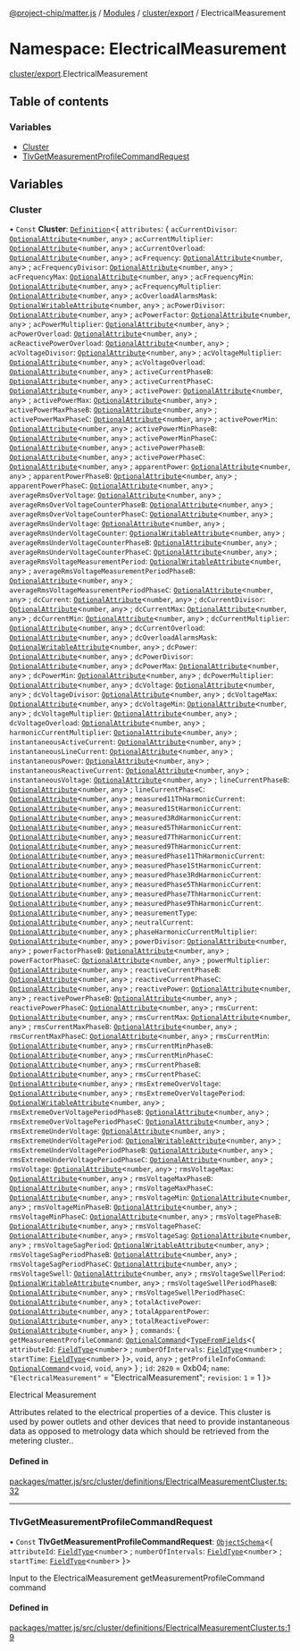 [@project-chip/matter.js](../README.md) / [Modules](../modules.md) / [cluster/export](cluster_export.md) / ElectricalMeasurement

# Namespace: ElectricalMeasurement

[cluster/export](cluster_export.md).ElectricalMeasurement

## Table of contents

### Variables

- [Cluster](cluster_export.ElectricalMeasurement.md#cluster)
- [TlvGetMeasurementProfileCommandRequest](cluster_export.ElectricalMeasurement.md#tlvgetmeasurementprofilecommandrequest)

## Variables

### Cluster

• `Const` **Cluster**: [`Definition`](cluster_export.ClusterFactory.md#definition)\<\{ `attributes`: \{ `acCurrentDivisor`: [`OptionalAttribute`](../interfaces/cluster_export.OptionalAttribute.md)\<`number`, `any`\> ; `acCurrentMultiplier`: [`OptionalAttribute`](../interfaces/cluster_export.OptionalAttribute.md)\<`number`, `any`\> ; `acCurrentOverload`: [`OptionalAttribute`](../interfaces/cluster_export.OptionalAttribute.md)\<`number`, `any`\> ; `acFrequency`: [`OptionalAttribute`](../interfaces/cluster_export.OptionalAttribute.md)\<`number`, `any`\> ; `acFrequencyDivisor`: [`OptionalAttribute`](../interfaces/cluster_export.OptionalAttribute.md)\<`number`, `any`\> ; `acFrequencyMax`: [`OptionalAttribute`](../interfaces/cluster_export.OptionalAttribute.md)\<`number`, `any`\> ; `acFrequencyMin`: [`OptionalAttribute`](../interfaces/cluster_export.OptionalAttribute.md)\<`number`, `any`\> ; `acFrequencyMultiplier`: [`OptionalAttribute`](../interfaces/cluster_export.OptionalAttribute.md)\<`number`, `any`\> ; `acOverloadAlarmsMask`: [`OptionalWritableAttribute`](../interfaces/cluster_export.OptionalWritableAttribute.md)\<`number`, `any`\> ; `acPowerDivisor`: [`OptionalAttribute`](../interfaces/cluster_export.OptionalAttribute.md)\<`number`, `any`\> ; `acPowerFactor`: [`OptionalAttribute`](../interfaces/cluster_export.OptionalAttribute.md)\<`number`, `any`\> ; `acPowerMultiplier`: [`OptionalAttribute`](../interfaces/cluster_export.OptionalAttribute.md)\<`number`, `any`\> ; `acPowerOverload`: [`OptionalAttribute`](../interfaces/cluster_export.OptionalAttribute.md)\<`number`, `any`\> ; `acReactivePowerOverload`: [`OptionalAttribute`](../interfaces/cluster_export.OptionalAttribute.md)\<`number`, `any`\> ; `acVoltageDivisor`: [`OptionalAttribute`](../interfaces/cluster_export.OptionalAttribute.md)\<`number`, `any`\> ; `acVoltageMultiplier`: [`OptionalAttribute`](../interfaces/cluster_export.OptionalAttribute.md)\<`number`, `any`\> ; `acVoltageOverload`: [`OptionalAttribute`](../interfaces/cluster_export.OptionalAttribute.md)\<`number`, `any`\> ; `activeCurrentPhaseB`: [`OptionalAttribute`](../interfaces/cluster_export.OptionalAttribute.md)\<`number`, `any`\> ; `activeCurrentPhaseC`: [`OptionalAttribute`](../interfaces/cluster_export.OptionalAttribute.md)\<`number`, `any`\> ; `activePower`: [`OptionalAttribute`](../interfaces/cluster_export.OptionalAttribute.md)\<`number`, `any`\> ; `activePowerMax`: [`OptionalAttribute`](../interfaces/cluster_export.OptionalAttribute.md)\<`number`, `any`\> ; `activePowerMaxPhaseB`: [`OptionalAttribute`](../interfaces/cluster_export.OptionalAttribute.md)\<`number`, `any`\> ; `activePowerMaxPhaseC`: [`OptionalAttribute`](../interfaces/cluster_export.OptionalAttribute.md)\<`number`, `any`\> ; `activePowerMin`: [`OptionalAttribute`](../interfaces/cluster_export.OptionalAttribute.md)\<`number`, `any`\> ; `activePowerMinPhaseB`: [`OptionalAttribute`](../interfaces/cluster_export.OptionalAttribute.md)\<`number`, `any`\> ; `activePowerMinPhaseC`: [`OptionalAttribute`](../interfaces/cluster_export.OptionalAttribute.md)\<`number`, `any`\> ; `activePowerPhaseB`: [`OptionalAttribute`](../interfaces/cluster_export.OptionalAttribute.md)\<`number`, `any`\> ; `activePowerPhaseC`: [`OptionalAttribute`](../interfaces/cluster_export.OptionalAttribute.md)\<`number`, `any`\> ; `apparentPower`: [`OptionalAttribute`](../interfaces/cluster_export.OptionalAttribute.md)\<`number`, `any`\> ; `apparentPowerPhaseB`: [`OptionalAttribute`](../interfaces/cluster_export.OptionalAttribute.md)\<`number`, `any`\> ; `apparentPowerPhaseC`: [`OptionalAttribute`](../interfaces/cluster_export.OptionalAttribute.md)\<`number`, `any`\> ; `averageRmsOverVoltage`: [`OptionalAttribute`](../interfaces/cluster_export.OptionalAttribute.md)\<`number`, `any`\> ; `averageRmsOverVoltageCounterPhaseB`: [`OptionalAttribute`](../interfaces/cluster_export.OptionalAttribute.md)\<`number`, `any`\> ; `averageRmsOverVoltageCounterPhaseC`: [`OptionalAttribute`](../interfaces/cluster_export.OptionalAttribute.md)\<`number`, `any`\> ; `averageRmsUnderVoltage`: [`OptionalAttribute`](../interfaces/cluster_export.OptionalAttribute.md)\<`number`, `any`\> ; `averageRmsUnderVoltageCounter`: [`OptionalWritableAttribute`](../interfaces/cluster_export.OptionalWritableAttribute.md)\<`number`, `any`\> ; `averageRmsUnderVoltageCounterPhaseB`: [`OptionalAttribute`](../interfaces/cluster_export.OptionalAttribute.md)\<`number`, `any`\> ; `averageRmsUnderVoltageCounterPhaseC`: [`OptionalAttribute`](../interfaces/cluster_export.OptionalAttribute.md)\<`number`, `any`\> ; `averageRmsVoltageMeasurementPeriod`: [`OptionalWritableAttribute`](../interfaces/cluster_export.OptionalWritableAttribute.md)\<`number`, `any`\> ; `averageRmsVoltageMeasurementPeriodPhaseB`: [`OptionalAttribute`](../interfaces/cluster_export.OptionalAttribute.md)\<`number`, `any`\> ; `averageRmsVoltageMeasurementPeriodPhaseC`: [`OptionalAttribute`](../interfaces/cluster_export.OptionalAttribute.md)\<`number`, `any`\> ; `dcCurrent`: [`OptionalAttribute`](../interfaces/cluster_export.OptionalAttribute.md)\<`number`, `any`\> ; `dcCurrentDivisor`: [`OptionalAttribute`](../interfaces/cluster_export.OptionalAttribute.md)\<`number`, `any`\> ; `dcCurrentMax`: [`OptionalAttribute`](../interfaces/cluster_export.OptionalAttribute.md)\<`number`, `any`\> ; `dcCurrentMin`: [`OptionalAttribute`](../interfaces/cluster_export.OptionalAttribute.md)\<`number`, `any`\> ; `dcCurrentMultiplier`: [`OptionalAttribute`](../interfaces/cluster_export.OptionalAttribute.md)\<`number`, `any`\> ; `dcCurrentOverload`: [`OptionalAttribute`](../interfaces/cluster_export.OptionalAttribute.md)\<`number`, `any`\> ; `dcOverloadAlarmsMask`: [`OptionalWritableAttribute`](../interfaces/cluster_export.OptionalWritableAttribute.md)\<`number`, `any`\> ; `dcPower`: [`OptionalAttribute`](../interfaces/cluster_export.OptionalAttribute.md)\<`number`, `any`\> ; `dcPowerDivisor`: [`OptionalAttribute`](../interfaces/cluster_export.OptionalAttribute.md)\<`number`, `any`\> ; `dcPowerMax`: [`OptionalAttribute`](../interfaces/cluster_export.OptionalAttribute.md)\<`number`, `any`\> ; `dcPowerMin`: [`OptionalAttribute`](../interfaces/cluster_export.OptionalAttribute.md)\<`number`, `any`\> ; `dcPowerMultiplier`: [`OptionalAttribute`](../interfaces/cluster_export.OptionalAttribute.md)\<`number`, `any`\> ; `dcVoltage`: [`OptionalAttribute`](../interfaces/cluster_export.OptionalAttribute.md)\<`number`, `any`\> ; `dcVoltageDivisor`: [`OptionalAttribute`](../interfaces/cluster_export.OptionalAttribute.md)\<`number`, `any`\> ; `dcVoltageMax`: [`OptionalAttribute`](../interfaces/cluster_export.OptionalAttribute.md)\<`number`, `any`\> ; `dcVoltageMin`: [`OptionalAttribute`](../interfaces/cluster_export.OptionalAttribute.md)\<`number`, `any`\> ; `dcVoltageMultiplier`: [`OptionalAttribute`](../interfaces/cluster_export.OptionalAttribute.md)\<`number`, `any`\> ; `dcVoltageOverload`: [`OptionalAttribute`](../interfaces/cluster_export.OptionalAttribute.md)\<`number`, `any`\> ; `harmonicCurrentMultiplier`: [`OptionalAttribute`](../interfaces/cluster_export.OptionalAttribute.md)\<`number`, `any`\> ; `instantaneousActiveCurrent`: [`OptionalAttribute`](../interfaces/cluster_export.OptionalAttribute.md)\<`number`, `any`\> ; `instantaneousLineCurrent`: [`OptionalAttribute`](../interfaces/cluster_export.OptionalAttribute.md)\<`number`, `any`\> ; `instantaneousPower`: [`OptionalAttribute`](../interfaces/cluster_export.OptionalAttribute.md)\<`number`, `any`\> ; `instantaneousReactiveCurrent`: [`OptionalAttribute`](../interfaces/cluster_export.OptionalAttribute.md)\<`number`, `any`\> ; `instantaneousVoltage`: [`OptionalAttribute`](../interfaces/cluster_export.OptionalAttribute.md)\<`number`, `any`\> ; `lineCurrentPhaseB`: [`OptionalAttribute`](../interfaces/cluster_export.OptionalAttribute.md)\<`number`, `any`\> ; `lineCurrentPhaseC`: [`OptionalAttribute`](../interfaces/cluster_export.OptionalAttribute.md)\<`number`, `any`\> ; `measured11ThHarmonicCurrent`: [`OptionalAttribute`](../interfaces/cluster_export.OptionalAttribute.md)\<`number`, `any`\> ; `measured1StHarmonicCurrent`: [`OptionalAttribute`](../interfaces/cluster_export.OptionalAttribute.md)\<`number`, `any`\> ; `measured3RdHarmonicCurrent`: [`OptionalAttribute`](../interfaces/cluster_export.OptionalAttribute.md)\<`number`, `any`\> ; `measured5ThHarmonicCurrent`: [`OptionalAttribute`](../interfaces/cluster_export.OptionalAttribute.md)\<`number`, `any`\> ; `measured7ThHarmonicCurrent`: [`OptionalAttribute`](../interfaces/cluster_export.OptionalAttribute.md)\<`number`, `any`\> ; `measured9ThHarmonicCurrent`: [`OptionalAttribute`](../interfaces/cluster_export.OptionalAttribute.md)\<`number`, `any`\> ; `measuredPhase11ThHarmonicCurrent`: [`OptionalAttribute`](../interfaces/cluster_export.OptionalAttribute.md)\<`number`, `any`\> ; `measuredPhase1StHarmonicCurrent`: [`OptionalAttribute`](../interfaces/cluster_export.OptionalAttribute.md)\<`number`, `any`\> ; `measuredPhase3RdHarmonicCurrent`: [`OptionalAttribute`](../interfaces/cluster_export.OptionalAttribute.md)\<`number`, `any`\> ; `measuredPhase5ThHarmonicCurrent`: [`OptionalAttribute`](../interfaces/cluster_export.OptionalAttribute.md)\<`number`, `any`\> ; `measuredPhase7ThHarmonicCurrent`: [`OptionalAttribute`](../interfaces/cluster_export.OptionalAttribute.md)\<`number`, `any`\> ; `measuredPhase9ThHarmonicCurrent`: [`OptionalAttribute`](../interfaces/cluster_export.OptionalAttribute.md)\<`number`, `any`\> ; `measurementType`: [`OptionalAttribute`](../interfaces/cluster_export.OptionalAttribute.md)\<`number`, `any`\> ; `neutralCurrent`: [`OptionalAttribute`](../interfaces/cluster_export.OptionalAttribute.md)\<`number`, `any`\> ; `phaseHarmonicCurrentMultiplier`: [`OptionalAttribute`](../interfaces/cluster_export.OptionalAttribute.md)\<`number`, `any`\> ; `powerDivisor`: [`OptionalAttribute`](../interfaces/cluster_export.OptionalAttribute.md)\<`number`, `any`\> ; `powerFactorPhaseB`: [`OptionalAttribute`](../interfaces/cluster_export.OptionalAttribute.md)\<`number`, `any`\> ; `powerFactorPhaseC`: [`OptionalAttribute`](../interfaces/cluster_export.OptionalAttribute.md)\<`number`, `any`\> ; `powerMultiplier`: [`OptionalAttribute`](../interfaces/cluster_export.OptionalAttribute.md)\<`number`, `any`\> ; `reactiveCurrentPhaseB`: [`OptionalAttribute`](../interfaces/cluster_export.OptionalAttribute.md)\<`number`, `any`\> ; `reactiveCurrentPhaseC`: [`OptionalAttribute`](../interfaces/cluster_export.OptionalAttribute.md)\<`number`, `any`\> ; `reactivePower`: [`OptionalAttribute`](../interfaces/cluster_export.OptionalAttribute.md)\<`number`, `any`\> ; `reactivePowerPhaseB`: [`OptionalAttribute`](../interfaces/cluster_export.OptionalAttribute.md)\<`number`, `any`\> ; `reactivePowerPhaseC`: [`OptionalAttribute`](../interfaces/cluster_export.OptionalAttribute.md)\<`number`, `any`\> ; `rmsCurrent`: [`OptionalAttribute`](../interfaces/cluster_export.OptionalAttribute.md)\<`number`, `any`\> ; `rmsCurrentMax`: [`OptionalAttribute`](../interfaces/cluster_export.OptionalAttribute.md)\<`number`, `any`\> ; `rmsCurrentMaxPhaseB`: [`OptionalAttribute`](../interfaces/cluster_export.OptionalAttribute.md)\<`number`, `any`\> ; `rmsCurrentMaxPhaseC`: [`OptionalAttribute`](../interfaces/cluster_export.OptionalAttribute.md)\<`number`, `any`\> ; `rmsCurrentMin`: [`OptionalAttribute`](../interfaces/cluster_export.OptionalAttribute.md)\<`number`, `any`\> ; `rmsCurrentMinPhaseB`: [`OptionalAttribute`](../interfaces/cluster_export.OptionalAttribute.md)\<`number`, `any`\> ; `rmsCurrentMinPhaseC`: [`OptionalAttribute`](../interfaces/cluster_export.OptionalAttribute.md)\<`number`, `any`\> ; `rmsCurrentPhaseB`: [`OptionalAttribute`](../interfaces/cluster_export.OptionalAttribute.md)\<`number`, `any`\> ; `rmsCurrentPhaseC`: [`OptionalAttribute`](../interfaces/cluster_export.OptionalAttribute.md)\<`number`, `any`\> ; `rmsExtremeOverVoltage`: [`OptionalAttribute`](../interfaces/cluster_export.OptionalAttribute.md)\<`number`, `any`\> ; `rmsExtremeOverVoltagePeriod`: [`OptionalWritableAttribute`](../interfaces/cluster_export.OptionalWritableAttribute.md)\<`number`, `any`\> ; `rmsExtremeOverVoltagePeriodPhaseB`: [`OptionalAttribute`](../interfaces/cluster_export.OptionalAttribute.md)\<`number`, `any`\> ; `rmsExtremeOverVoltagePeriodPhaseC`: [`OptionalAttribute`](../interfaces/cluster_export.OptionalAttribute.md)\<`number`, `any`\> ; `rmsExtremeUnderVoltage`: [`OptionalAttribute`](../interfaces/cluster_export.OptionalAttribute.md)\<`number`, `any`\> ; `rmsExtremeUnderVoltagePeriod`: [`OptionalWritableAttribute`](../interfaces/cluster_export.OptionalWritableAttribute.md)\<`number`, `any`\> ; `rmsExtremeUnderVoltagePeriodPhaseB`: [`OptionalAttribute`](../interfaces/cluster_export.OptionalAttribute.md)\<`number`, `any`\> ; `rmsExtremeUnderVoltagePeriodPhaseC`: [`OptionalAttribute`](../interfaces/cluster_export.OptionalAttribute.md)\<`number`, `any`\> ; `rmsVoltage`: [`OptionalAttribute`](../interfaces/cluster_export.OptionalAttribute.md)\<`number`, `any`\> ; `rmsVoltageMax`: [`OptionalAttribute`](../interfaces/cluster_export.OptionalAttribute.md)\<`number`, `any`\> ; `rmsVoltageMaxPhaseB`: [`OptionalAttribute`](../interfaces/cluster_export.OptionalAttribute.md)\<`number`, `any`\> ; `rmsVoltageMaxPhaseC`: [`OptionalAttribute`](../interfaces/cluster_export.OptionalAttribute.md)\<`number`, `any`\> ; `rmsVoltageMin`: [`OptionalAttribute`](../interfaces/cluster_export.OptionalAttribute.md)\<`number`, `any`\> ; `rmsVoltageMinPhaseB`: [`OptionalAttribute`](../interfaces/cluster_export.OptionalAttribute.md)\<`number`, `any`\> ; `rmsVoltageMinPhaseC`: [`OptionalAttribute`](../interfaces/cluster_export.OptionalAttribute.md)\<`number`, `any`\> ; `rmsVoltagePhaseB`: [`OptionalAttribute`](../interfaces/cluster_export.OptionalAttribute.md)\<`number`, `any`\> ; `rmsVoltagePhaseC`: [`OptionalAttribute`](../interfaces/cluster_export.OptionalAttribute.md)\<`number`, `any`\> ; `rmsVoltageSag`: [`OptionalAttribute`](../interfaces/cluster_export.OptionalAttribute.md)\<`number`, `any`\> ; `rmsVoltageSagPeriod`: [`OptionalWritableAttribute`](../interfaces/cluster_export.OptionalWritableAttribute.md)\<`number`, `any`\> ; `rmsVoltageSagPeriodPhaseB`: [`OptionalAttribute`](../interfaces/cluster_export.OptionalAttribute.md)\<`number`, `any`\> ; `rmsVoltageSagPeriodPhaseC`: [`OptionalAttribute`](../interfaces/cluster_export.OptionalAttribute.md)\<`number`, `any`\> ; `rmsVoltageSwell`: [`OptionalAttribute`](../interfaces/cluster_export.OptionalAttribute.md)\<`number`, `any`\> ; `rmsVoltageSwellPeriod`: [`OptionalWritableAttribute`](../interfaces/cluster_export.OptionalWritableAttribute.md)\<`number`, `any`\> ; `rmsVoltageSwellPeriodPhaseB`: [`OptionalAttribute`](../interfaces/cluster_export.OptionalAttribute.md)\<`number`, `any`\> ; `rmsVoltageSwellPeriodPhaseC`: [`OptionalAttribute`](../interfaces/cluster_export.OptionalAttribute.md)\<`number`, `any`\> ; `totalActivePower`: [`OptionalAttribute`](../interfaces/cluster_export.OptionalAttribute.md)\<`number`, `any`\> ; `totalApparentPower`: [`OptionalAttribute`](../interfaces/cluster_export.OptionalAttribute.md)\<`number`, `any`\> ; `totalReactivePower`: [`OptionalAttribute`](../interfaces/cluster_export.OptionalAttribute.md)\<`number`, `any`\>  } ; `commands`: \{ `getMeasurementProfileCommand`: [`OptionalCommand`](../interfaces/cluster_export.OptionalCommand.md)\<[`TypeFromFields`](tlv_export.md#typefromfields)\<\{ `attributeId`: [`FieldType`](../interfaces/tlv_export.FieldType.md)\<`number`\> ; `numberOfIntervals`: [`FieldType`](../interfaces/tlv_export.FieldType.md)\<`number`\> ; `startTime`: [`FieldType`](../interfaces/tlv_export.FieldType.md)\<`number`\>  }\>, `void`, `any`\> ; `getProfileInfoCommand`: [`OptionalCommand`](../interfaces/cluster_export.OptionalCommand.md)\<`void`, `void`, `any`\>  } ; `id`: ``2820`` = 0xb04; `name`: ``"ElectricalMeasurement"`` = "ElectricalMeasurement"; `revision`: ``1`` = 1 }\>

Electrical Measurement

Attributes related to the electrical properties of a device. This cluster is used by power outlets and other
devices that need to provide instantaneous data as opposed to metrology data which should be retrieved from the
metering cluster..

#### Defined in

[packages/matter.js/src/cluster/definitions/ElectricalMeasurementCluster.ts:32](https://github.com/project-chip/matter.js/blob/c15b1068/packages/matter.js/src/cluster/definitions/ElectricalMeasurementCluster.ts#L32)

___

### TlvGetMeasurementProfileCommandRequest

• `Const` **TlvGetMeasurementProfileCommandRequest**: [`ObjectSchema`](../classes/tlv_export.ObjectSchema.md)\<\{ `attributeId`: [`FieldType`](../interfaces/tlv_export.FieldType.md)\<`number`\> ; `numberOfIntervals`: [`FieldType`](../interfaces/tlv_export.FieldType.md)\<`number`\> ; `startTime`: [`FieldType`](../interfaces/tlv_export.FieldType.md)\<`number`\>  }\>

Input to the ElectricalMeasurement getMeasurementProfileCommand command

#### Defined in

[packages/matter.js/src/cluster/definitions/ElectricalMeasurementCluster.ts:19](https://github.com/project-chip/matter.js/blob/c15b1068/packages/matter.js/src/cluster/definitions/ElectricalMeasurementCluster.ts#L19)
